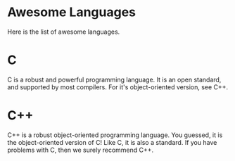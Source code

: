 # Awesome Languages
Here is the list of awesome languages.

# C
C is a robust and powerful programming language.
It is an open standard, and supported by most compilers.
For it's object-oriented version, see C++.

# C++
C++ is a robust object-oriented programming language.
You guessed, it is the object-oriented version of C! Like C, it is also a standard.
If you have problems with C, then we surely recommend C++.